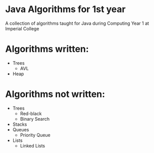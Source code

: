 # Java Algorithms for 1st year
A collection of algorithms taught for Java during Computing Year 1 at Imperial College

# Algorithms written:
- Trees
  - AVL
- Heap

# Algorithms not written:
- Trees
  - Red-black
  - Binary Search
- Stacks
- Queues
  - Priority Queue
- Lists
  - Linked Lists
